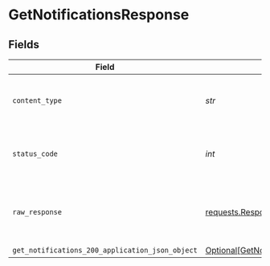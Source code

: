 # GetNotificationsResponse


## Fields

| Field                                                                                                         | Type                                                                                                          | Required                                                                                                      | Description                                                                                                   |
| ------------------------------------------------------------------------------------------------------------- | ------------------------------------------------------------------------------------------------------------- | ------------------------------------------------------------------------------------------------------------- | ------------------------------------------------------------------------------------------------------------- |
| `content_type`                                                                                                | *str*                                                                                                         | :heavy_check_mark:                                                                                            | HTTP response content type for this operation                                                                 |
| `status_code`                                                                                                 | *int*                                                                                                         | :heavy_check_mark:                                                                                            | HTTP response status code for this operation                                                                  |
| `raw_response`                                                                                                | [requests.Response](https://requests.readthedocs.io/en/latest/api/#requests.Response)                         | :heavy_minus_sign:                                                                                            | Raw HTTP response; suitable for custom response parsing                                                       |
| `get_notifications_200_application_json_object`                                                               | [Optional[GetNotifications200ApplicationJSON]](../../models/operations/getnotifications200applicationjson.md) | :heavy_minus_sign:                                                                                            | Success                                                                                                       |